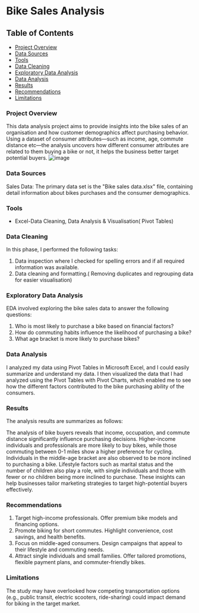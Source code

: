 # Bike Sales Analysis

## Table of Contents

- [Project Overview](#project-overview)
- [Data Sources](#data-sources)
- [Tools](#tools)
- [Data Cleaning](#data-cleaning)
- [Exploratory Data Analysis](#exploratory-data-analysis)
- [Data Analysis](#data-analysis)
- [Results](#results)
- [Recommendations](#recommendations)
- [Limitations](#limitations)
  

### Project Overview

This data analysis project aims to provide insights into the bike sales of an organisation and how customer demographics affect purchasing behavior. Using a dataset of consumer attributes—such as income, age, commute distance etc—the analysis uncovers how different consumer attributes are related to them buying a bike or not, it helps the business better target potential buyers.
![image](https://github.com/user-attachments/assets/7fed8564-b5f2-4f5d-924a-68b3d518680f)


### Data Sources

Sales Data: The primary data set is the "Bike sales data.xlsx" file, containing detail information about bikes purchases and the consumer demographics.

### Tools

- Excel-Data Cleaning, Data Analysis & Visualisation( Pivot Tables)

### Data Cleaning
In this phase, I performed the following tasks:
1. Data inspection where I checked for spelling errors and if all required information was available.
2. Data cleaning and formatting.( Removing duplicates and regrouping data for easier visualisation)

### Exploratory Data Analysis
EDA involved exploring the bike sales data to answer the following questions:

1. Who is most likely to purchase a bike based on financial factors?
2. How do commuting habits influence the likelihood of purchasing a bike?
3. What age bracket is more likely to purchase bikes?

### Data Analysis
I analyzed my data using Pivot Tables in Microsoft Excel, and I could easily summarize and understand my data. I then visualized the data that I had analyzed using the Pivot Tables with Pivot Charts, which enabled me to see how the different factors contributed to the bike purchasing ability of the consumers.

### Results

The analysis results are summarizes as follows:

The analysis of bike buyers reveals that income, occupation, and commute distance significantly influence purchasing decisions. Higher-income individuals and professionals are more likely to buy bikes, while those commuting between 0-1 miles show a higher preference for cycling. Individuals in the middle-age bracket are also observed to be more inclined to purchasing a bike. Lifestyle factors such as marital status and the number of children also play a role, with single individuals and those with fewer or no children being more inclined to purchase. These insights can help businesses tailor marketing strategies to target high-potential buyers effectively.

### Recommendations

1. Target high-income professionals. Offer premium bike models and financing options.
2. Promote biking for short commutes. Highlight convenience, cost savings, and health benefits.
3. Focus on middle-aged consumers. Design campaigns that appeal to their lifestyle and commuting needs.
4. Attract single individuals and small families. Offer tailored promotions, flexible payment plans, and commuter-friendly bikes.

### Limitations
The study may have overlooked how competing transportation options (e.g., public transit, electric scooters, ride-sharing) could impact demand for biking in the target market.





  
